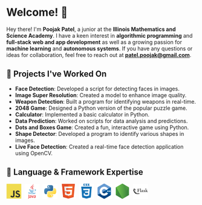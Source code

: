 # Welcome! 👋

Hey there! I'm **Poojak Patel**, a junior at the **Illinois Mathematics and Science Academy**. I have a keen interest in **algorithmic programming** and **full-stack web and app development** as well as a growing passion for **machine learning** and **autonomous systems**. If you have any questions or ideas for collaboration, feel free to reach out at **patel.poojak@gmail.com**.


## 🌱 Projects I've Worked On

- **Face Detection**: Developed a script for detecting faces in images.
- **Image Super Resolution**: Created a model to enhance image quality.
- **Weapon Detection**: Built a program for identifying weapons in real-time.
- **2048 Game**: Designed a Python version of the popular puzzle game.
- **Calculator**: Implemented a basic calculator in Python.
- **Data Prediction**: Worked on scripts for data analysis and predictions.
- **Dots and Boxes Game**: Created a fun, interactive game using Python.
- **Shape Detector**: Developed a program to identify various shapes in images.
- **Live Face Detection**: Created a real-time face detection application using OpenCV.

## 🌟 Language & Framework Expertise

<div> <img src="https://github.com/devicons/devicon/blob/master/icons/javascript/javascript-original.svg" title="JavaScript" alt="JavaScript" width="40" height="40"/>&nbsp; <img src="https://github.com/devicons/devicon/blob/master/icons/java/java-original-wordmark.svg" title="Java" alt="Java" width="40" height="40"/>&nbsp; <img src="https://github.com/devicons/devicon/blob/master/icons/python/python-original.svg" title="Python" alt="Python" width="40" height="40"/>&nbsp; <img src="https://github.com/devicons/devicon/blob/master/icons/html5/html5-original.svg" title="HTML5" alt="HTML" width="40" height="40"/>&nbsp; <img src="https://github.com/devicons/devicon/blob/master/icons/css3/css3-plain-wordmark.svg" title="CSS3" alt="CSS" width="40" height="40"/>&nbsp; <img src="https://github.com/devicons/devicon/blob/master/icons/cplusplus/cplusplus-original.svg" title="C++" alt="C++" width="40" height="40"/>&nbsp; <img src="https://github.com/devicons/devicon/blob/master/icons/nodejs/nodejs-original.svg" title="Node.js" alt="Node.js" width="40" height="40"/>&nbsp; <img src="https://github.com/devicons/devicon/blob/master/icons/flask/flask-original-wordmark.svg" title="Flask" alt="Flask" width="40" height="40"/> </div>
